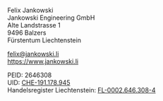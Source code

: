 Felix Jankowski  
Jankowski Engineering GmbH  
Alte Landstrasse 1  
9496 Balzers   
Fürstentum Liechtenstein 

[felix@jankowski.li](mailto:felix@jankowski.li)  
https://www.jankowski.li

PEID: 2646308  
UID: [CHE-191.178.945](https://www.uid.admin.ch/Detail.aspx?uid_id=CHE-191.178.945)  
Handelsregister Liechtenstein: [FL-0002.646.308-4](https://www.oera.li/cr-portal/auszug/auszug.xhtml?uid=FL-0002.646.308-4)
